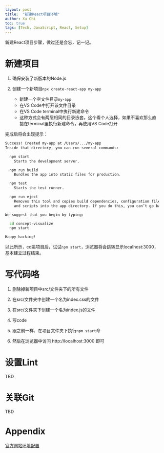```yaml
---
layout: post
title:  "新建React项目环境"
author: Xu Chi
toc: true
tags: [Tech, JavaScript, React, Setup]
---
```


新建React项目步骤，做过还是会忘，记一记。

# 新建项目

1. 确保安装了新版本的Node.js

2. 创建一个新项目`npx create-react-app my-app`
    
    * 新建一个空文件目录`my-app`
    * 在VS Code中打开该文件目录
    * 在VS Code terminal中执行新建命令
    * 这种方式会有两层相同的目录嵌套，这个看个人选择，如果不喜欢那么直接在terminal里执行新建命令，再使用VS Code打开


完成后将会出现提示：

```sh
Success! Created my-app at /Users/.../my-app
Inside that directory, you can run several commands:

  npm start
    Starts the development server.

  npm run build
    Bundles the app into static files for production.

  npm test
    Starts the test runner.

  npm run eject
    Removes this tool and copies build dependencies, configuration files
    and scripts into the app directory. If you do this, you can’t go back!

We suggest that you begin by typing:

  cd concept-visualize
  npm start

Happy hacking!
```

以此所示，cd进项目后，试试`npm start`，浏览器将会跳转显示localhost:3000，基本建立过程结束。

# 写代码咯

1. 删除掉新项目中src/文件夹下的所有文件

2. 在src/文件夹中创建一个名为index.css的文件

3. 在src/文件夹下创建一个名为index.js的文件

4. 写code

5. 跟之前一样，在项目文件夹下执行`npm start`命

6. 然后在浏览器中访问 http://localhost:3000 即可

# 设置Lint

TBD

# 关联Git

TBD

# Appendix

[官方网站环境配置](https://zh-hans.reactjs.org/tutorial/tutorial.html#setup-option-2-local-development-environment)
